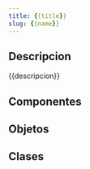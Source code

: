 ```yaml
---
title: {{title}}
slug: {{name}}
---
```


## Descripcion
{{descripcion}}

## Componentes


## Objetos
<!-- START autogenerated-objects -->
<!-- END autogenerated-objects -->

## Clases
<!-- START autogenerated-classes -->
<!-- END autogenerated-classes -->
